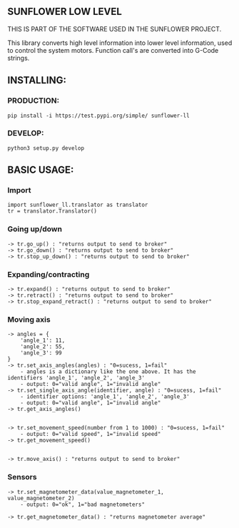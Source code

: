 ## SUNFLOWER LOW LEVEL
THIS IS PART OF THE SOFTWARE USED IN THE SUNFLOWER PROJECT.

This library converts high level information into lower level information, used to control the system motors.
Function call's are converted into G-Code strings.

## INSTALLING:

### PRODUCTION:
    pip install -i https://test.pypi.org/simple/ sunflower-ll

### DEVELOP:
    python3 setup.py develop


## BASIC USAGE:

### Import
    import sunflower_ll.translator as translator
    tr = translator.Translator()

### Going up/down
    -> tr.go_up() : "returns output to send to broker"
    -> tr.go_down() : "returns output to send to broker"
    -> tr.stop_up_down() : "returns output to send to broker"

### Expanding/contracting
    -> tr.expand() : "returns output to send to broker"
    -> tr.retract() : "returns output to send to broker"
    -> tr.stop_expand_retract() : "returns output to send to broker"

### Moving axis
    -> angles = {
        'angle_1': 11,
        'angle_2': 55,
        'angle_3': 99
    }
    -> tr.set_axis_angles(angles) : "0=sucess, 1=fail"
        - angles is a dictionary like the one above. It has the identifiers 'angle_1', 'angle_2', 'angle_3'
        - output: 0="valid angle", 1="invalid angle"
    -> tr.set_single_axis_angle(identifier, angle) : "0=sucess, 1=fail"
        - identifier options: 'angle_1', 'angle_2', 'angle_3'
        - output: 0="valid angle", 1="invalid angle"
    -> tr.get_axis_angles()


    -> tr.set_movement_speed(number from 1 to 1000) : "0=sucess, 1=fail"
        - output: 0="valid speed", 1="invalid speed"
    -> tr.get_movement_speed()


    -> tr.move_axis() : "returns output to send to broker"

### Sensors

    -> tr.set_magnetometer_data(value_magnetometer_1, value_magnetometer_2)
        - output: 0="ok", 1="bad magnetometers"

    -> tr.get_magnetometer_data() : "returns magnetometer average"
